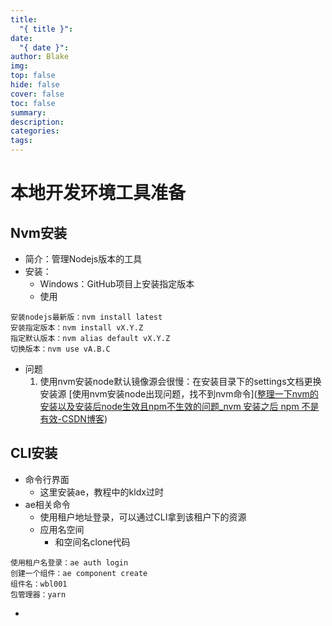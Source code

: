 ```yaml
---
title:
  "{ title }": 
date:
  "{ date }": 
author: Blake
img: 
top: false
hide: false
cover: false
toc: false
summary: 
description: 
categories: 
tags:
---
```

# 本地开发环境工具准备
## Nvm安装
- 简介：管理Nodejs版本的工具
- 安装：
	- Windows：GitHub项目上安装指定版本
	- 使用
```
安装nodejs最新版：nvm install latest
安装指定版本：nvm install vX.Y.Z
指定默认版本：nvm alias default vX.Y.Z
切换版本：nvm use vA.B.C
```
- 问题
	1. 使用nvm安装node默认镜像源会很慢：在安装目录下的settings文档更换安装源 [使用nvm安装node出现问题，找不到nvm命令]([整理一下nvm的安装以及安装后node生效且npm不生效的问题_nvm 安装之后 npm 不是有效-CSDN博客](https://blog.csdn.net/tuzi007a/article/details/123722455))

## CLI安装
- 命令行界面
	- 这里安装ae，教程中的kldx过时
- ae相关命令
	- 使用租户地址登录，可以通过CLI拿到该租户下的资源
	-  应用名空间
		- 和空间名clone代码

```
使用租户名登录：ae auth login
创建一个组件：ae component create
组件名：wbl001
包管理器：yarn

```

- 